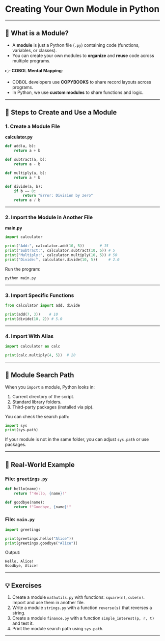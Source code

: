 # Creating Your Own Module in Python

---

## 🔹 What is a Module?
- A **module** is just a Python file (`.py`) containing code (functions, variables, or classes).  
- You can create your own modules to **organize** and **reuse** code across multiple programs.  

👉 **COBOL Mental Mapping**:  
- COBOL developers use **COPYBOOKS** to share record layouts across programs.  
- In Python, we use **custom modules** to share functions and logic.

---

## 🔹 Steps to Create and Use a Module

### 1. Create a Module File

**calculator.py**
```python
def add(a, b):
    return a + b

def subtract(a, b):
    return a - b

def multiply(a, b):
    return a * b

def divide(a, b):
    if b == 0:
        return "Error: Division by zero"
    return a / b
```

---

### 2. Import the Module in Another File

**main.py**
```python
import calculator

print("Add:", calculator.add(10, 5))       # 15
print("Subtract:", calculator.subtract(10, 5)) # 5
print("Multiply:", calculator.multiply(10, 5)) # 50
print("Divide:", calculator.divide(10, 5))     # 2.0
```

Run the program:  
```bash
python main.py
```

---

### 3. Import Specific Functions
```python
from calculator import add, divide

print(add(7, 3))    # 10
print(divide(10, 2)) # 5.0
```

---

### 4. Import With Alias
```python
import calculator as calc

print(calc.multiply(4, 5))  # 20
```

---

## 🔹 Module Search Path
When you `import` a module, Python looks in:  
1. Current directory of the script.  
2. Standard library folders.  
3. Third-party packages (installed via pip).  

You can check the search path:
```python
import sys
print(sys.path)
```

If your module is not in the same folder, you can adjust `sys.path` or use packages.  

---

## 🔹 Real-World Example

### File: `greetings.py`
```python
def hello(name):
    return f"Hello, {name}!"

def goodbye(name):
    return f"Goodbye, {name}!"
```

### File: `main.py`
```python
import greetings

print(greetings.hello("Alice"))
print(greetings.goodbye("Alice"))
```

Output:
```
Hello, Alice!
Goodbye, Alice!
```

---

## 💡 Exercises

1. Create a module `mathutils.py` with functions: `square(n)`, `cube(n)`.  
   Import and use them in another file.  
2. Write a module `strings.py` with a function `reverse(s)` that reverses a string.  
3. Create a module `finance.py` with a function `simple_interest(p, r, t)` and test it.  
4. Print the module search path using `sys.path`.  

---
